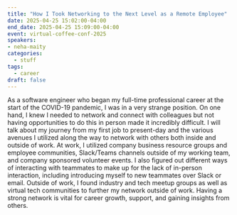 ```yaml
---
title: "How I Took Networking to the Next Level as a Remote Employee"
date: 2025-04-25 15:02:00-04:00
end_date: 2025-04-25 15:09:00-04:00
event: virtual-coffee-conf-2025
speakers:
- neha-maity
categories:
  - stuff
tags:
  - career
draft: false
---
```


As a software engineer who began my full-time professional career at the start of the COVID-19 pandemic, I was in a very strange position. On one hand, I knew I needed to network and connect with colleagues but not having opportunities to do this in person made it incredibly difficult. I will talk about my journey from my first job to present-day and the various avenues I utilized along the way to network with others both inside and outside of work. At work, I utilized company business resource groups and employee communities, Slack/Teams channels outside of my working team, and company sponsored volunteer events. I also figured out different ways of interacting with teammates to make up for the lack of in-person interaction, including introducing myself to new teammates over Slack or email. Outside of work, I found industry and tech meetup groups as well as virtual tech communities to further my network outside of work. Having a strong network is vital for career growth, support, and gaining insights from others.